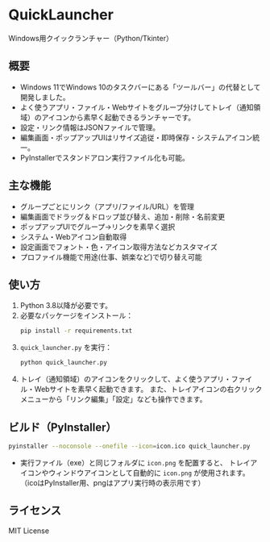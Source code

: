 # QuickLauncher

Windows用クイックランチャー（Python/Tkinter）

## 概要

- Windows 11でWindows 10のタスクバーにある「ツールバー」の代替として開発しました。
- よく使うアプリ・ファイル・Webサイトをグループ分けしてトレイ（通知領域）のアイコンから素早く起動できるランチャーです。
- 設定・リンク情報はJSONファイルで管理。
- 編集画面・ポップアップUIはリサイズ追従・即時保存・システムアイコン統一。
- PyInstallerでスタンドアロン実行ファイル化も可能。

## 主な機能

- グループごとにリンク（アプリ/ファイル/URL）を管理
- 編集画面でドラッグ＆ドロップ並び替え、追加・削除・名前変更
- ポップアップUIでグループ→リンクを素早く選択
- システム・Webアイコン自動取得
- 設定画面でフォント・色・アイコン取得方法などカスタマイズ
- プロファイル機能で用途(仕事、娯楽など)で切り替え可能

## 使い方

1. Python 3.8以降が必要です。
2. 必要なパッケージをインストール：
   ```sh
   pip install -r requirements.txt
   ```
3. `quick_launcher.py` を実行：
   ```sh
   python quick_launcher.py
   ```
4. トレイ（通知領域）のアイコンをクリックして、よく使うアプリ・ファイル・Webサイトを素早く起動できます。
   また、トレイアイコンの右クリックメニューから「リンク編集」「設定」なども操作できます。

## ビルド（PyInstaller）

```sh
pyinstaller --noconsole --onefile --icon=icon.ico quick_launcher.py
```

- 実行ファイル（exe）と同じフォルダに `icon.png` を配置すると、
  トレイアイコンやウィンドウアイコンとして自動的に `icon.png` が使用されます。
  （icoはPyInstaller用、pngはアプリ実行時の表示用です）

## ライセンス

MIT License
